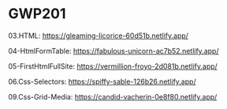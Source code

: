 # GWP201

03.HTML: https://gleaming-licorice-60d51b.netlify.app/

04-HtmlFormTable: https://fabulous-unicorn-ac7b52.netlify.app/

05-FirstHtmlFullSite: https://vermillion-froyo-2d081b.netlify.app/

06.Css-Selectors: https://spiffy-sable-126b26.netlify.app/

09.Css-Grid-Media: https://candid-vacherin-0e8f80.netlify.app/


